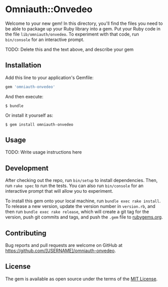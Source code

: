 # Omniauth::Onvedeo

Welcome to your new gem! In this directory, you'll find the files you need to be able to package up your Ruby library into a gem. Put your Ruby code in the file `lib/omniauth/onvedeo`. To experiment with that code, run `bin/console` for an interactive prompt.

TODO: Delete this and the text above, and describe your gem

## Installation

Add this line to your application's Gemfile:

```ruby
gem 'omniauth-onvedeo'
```

And then execute:

    $ bundle

Or install it yourself as:

    $ gem install omniauth-onvedeo

## Usage

TODO: Write usage instructions here

## Development

After checking out the repo, run `bin/setup` to install dependencies. Then, run `rake spec` to run the tests. You can also run `bin/console` for an interactive prompt that will allow you to experiment.

To install this gem onto your local machine, run `bundle exec rake install`. To release a new version, update the version number in `version.rb`, and then run `bundle exec rake release`, which will create a git tag for the version, push git commits and tags, and push the `.gem` file to [rubygems.org](https://rubygems.org).

## Contributing

Bug reports and pull requests are welcome on GitHub at https://github.com/[USERNAME]/omniauth-onvedeo.


## License

The gem is available as open source under the terms of the [MIT License](http://opensource.org/licenses/MIT).

